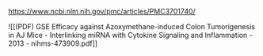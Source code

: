 
https://www.ncbi.nlm.nih.gov/pmc/articles/PMC3701740/

![[(PDF) GSE Efficacy against Azoxymethane-induced Colon Tumorigenesis in AJ Mice - Interlinking miRNA with Cytokine Signaling and Inflammation - 2013 - nihms-473909.pdf]]
